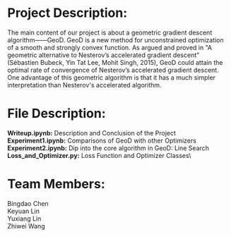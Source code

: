 # Project Description:
The main content of our project is about a geometric gradient descent algorithm——GeoD. GeoD is a new method for unconstrained optimization of a smooth and strongly convex function. As argued and proved in "A geometric alternative to Nesterov’s accelerated gradient descent" (Sébastien Bubeck, Yin Tat Lee, Mohit Singh, 2015), GeoD could attain the optimal rate of convergence of Nesterov’s accelerated gradient descent. One advantage of this geometric algorithm is that it has a much simpler interpretation than Nesterov's accelerated algorithm.

# File Description:
**Writeup.ipynb:** Description and Conclusion of the Project\
**Experiment1.ipynb:** Comparisons of GeoD with other Optimizers\
**Experiment2.ipynb:** Dip into the core algorithm in GeoD: Line Search\
**Loss_and_Optimizer.py:** Loss Function and Optimizer Classes\

# Team Members:
Bingdao Chen\
Keyuan Lin\
Yuxiang Lin\
Zhiwei Wang
